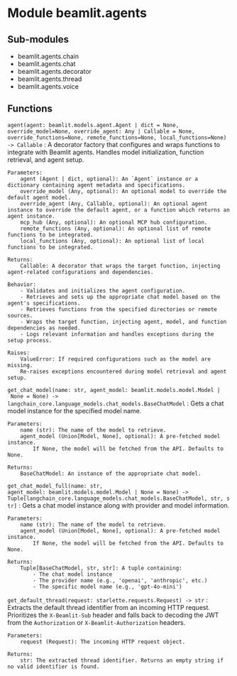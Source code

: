 Module beamlit.agents
=====================

Sub-modules
-----------
* beamlit.agents.chain
* beamlit.agents.chat
* beamlit.agents.decorator
* beamlit.agents.thread
* beamlit.agents.voice

Functions
---------

`agent(agent: beamlit.models.agent.Agent | dict = None, override_model=None, override_agent: Any | Callable = None, override_functions=None, remote_functions=None, local_functions=None) ‑> Callable`
:   A decorator factory that configures and wraps functions to integrate with Beamlit agents.
    Handles model initialization, function retrieval, and agent setup.
    
    Parameters:
        agent (Agent | dict, optional): An `Agent` instance or a dictionary containing agent metadata and specifications.
        override_model (Any, optional): An optional model to override the default agent model.
        override_agent (Any, Callable, optional): An optional agent instance to override the default agent, or a function which returns an agent instance.
        mcp_hub (Any, optional): An optional MCP hub configuration.
        remote_functions (Any, optional): An optional list of remote functions to be integrated.
        local_functions (Any, optional): An optional list of local functions to be integrated.
    
    Returns:
        Callable: A decorator that wraps the target function, injecting agent-related configurations and dependencies.
    
    Behavior:
        - Validates and initializes the agent configuration.
        - Retrieves and sets up the appropriate chat model based on the agent's specifications.
        - Retrieves functions from the specified directories or remote sources.
        - Wraps the target function, injecting agent, model, and function dependencies as needed.
        - Logs relevant information and handles exceptions during the setup process.
    
    Raises:
        ValueError: If required configurations such as the model are missing.
        Re-raises exceptions encountered during model retrieval and agent setup.

`get_chat_model(name: str, agent_model: beamlit.models.model.Model | None = None) ‑> langchain_core.language_models.chat_models.BaseChatModel`
:   Gets a chat model instance for the specified model name.
    
    Parameters:
        name (str): The name of the model to retrieve.
        agent_model (Union[Model, None], optional): A pre-fetched model instance.
            If None, the model will be fetched from the API. Defaults to None.
    
    Returns:
        BaseChatModel: An instance of the appropriate chat model.

`get_chat_model_full(name: str, agent_model: beamlit.models.model.Model | None = None) ‑> Tuple[langchain_core.language_models.chat_models.BaseChatModel, str, str]`
:   Gets a chat model instance along with provider and model information.
    
    Parameters:
        name (str): The name of the model to retrieve.
        agent_model (Union[Model, None], optional): A pre-fetched model instance.
            If None, the model will be fetched from the API. Defaults to None.
    
    Returns:
        Tuple[BaseChatModel, str, str]: A tuple containing:
            - The chat model instance
            - The provider name (e.g., 'openai', 'anthropic', etc.)
            - The specific model name (e.g., 'gpt-4o-mini')

`get_default_thread(request: starlette.requests.Request) ‑> str`
:   Extracts the default thread identifier from an incoming HTTP request.
    Prioritizes the `X-Beamlit-Sub` header and falls back to decoding the JWT
    from the `Authorization` or `X-Beamlit-Authorization` headers.
    
    Parameters:
        request (Request): The incoming HTTP request object.
    
    Returns:
        str: The extracted thread identifier. Returns an empty string if no valid identifier is found.